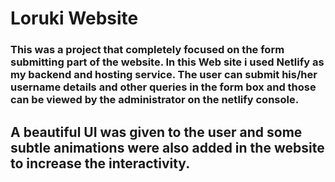 <h1>Loruki Website</h1>

<h3>This was a project that completely focused on the form submitting part of the website. In this Web site i used Netlify as my backend and hosting service. The user can submit his/her username details and other queries in the form box and those can be viewed by the administrator on the netlify console.</h3>



<h2>A beautiful UI was given to the user and some subtle animations were also added in the website to increase the interactivity.</h2>

<a src="https://loving-payne-83ff9f.netlify.app/"/>
